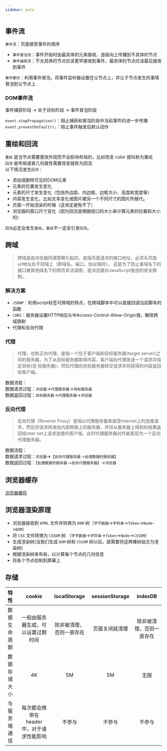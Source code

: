 ```yaml
---
sidebar: auto
---
```


## 事件流
`事件流`：页面接受事件的顺序
- `事件冒泡流`：事件开始时由最具体的元素接收，逐级向上传播到不具体的节点
- `事件捕获流`：不太具体的节点应该更早接收到事件，最具体的节点应该最后接收到事件

`事件委托`：利用事件冒泡，将事件监听器设置在父节点上，并让子节点发生的事情冒泡到父节点上

### DOM事件流
事件捕获阶段 -> 处于目标阶段 -> 事件冒泡阶段

`event.stopPropagation()`：阻止捕获和冒泡阶段中当前事件的进一步传播  
`event.preventDefault();`：阻止事件触发后默认动作

## 重绘和回流
`重绘` 是当节点需要更改外观而不会影响布局的，比如改变 color 就叫称为重绘  
`回流` 是布局或者几何属性需要改变就称为回流  
以下情况发生`回流`：
- 添加或删除可见的DOM元素
- 元素的位置发生变化
- 元素的尺寸发生变化（包括外边距、内边框、边框大小、高度和宽度等）
- 内容发生变化，比如文本变化或图片被另一个不同尺寸的图片所替代。
- 页面一开始渲染的时候（这肯定避免不了）
- 浏览器的窗口尺寸变化（因为回流是根据视口的大小来计算元素的位置和大小的）

`回流`必定会发生`重绘`，`重绘`不一定会引发`回流`。  

## 跨域
>跨域是由浏览器同源策略引起的，是指页面请求的接口地址，必须与页面url地址处于同域上（即域名，端口，协议相同）。
这是为了防止某域名下的接口被其他域名下的网页非法调用，是浏览器对JavaScript施加的安全限制。

### 解决方案
- `JSONP`：利用script标签可跨域的特点，在跨域脚本中可以直接回调当前脚本的函数
- `CORS`：服务器设置HTTP响应头中Access-Control-Allow-Origin值，解除跨域限制
- 代理和反向代理

### 代理
>代理，也称正向代理，是指一个位于客户端和目标服务器(target server)之间的服务器，为了从目标服务器取得内容，客户端向代理发送一个请求并指定目标(目
标服务器)，然后代理向目标服务器转交请求并将获得的内容返回给客户端。

数据流程：  
数据请求过程：`浏览器`->`代理服务器`->`目标服务器`  
数据返回过程：`目标服务器`->`代理服务器`->`浏览器`

### 反向代理
>反向代理（Reverse Proxy）是指以代理服务器来接受internet上的连接请求，然后将请求转发给内部网络上的服务器，并将从服务器上得到的结果返回给inter
>net上请求连接的客户端，此时代理服务器对外就表现为一个反向代理服务器。

数据流程：  
数据请求过程：`浏览器`->`【反向代理服务器->处理数据的服务器】`  
数据返回过程：`【处理数据的服务器->反向代理服务器】`->`浏览器`

## 浏览器缓存
[浏览器缓存](https://shimo.im/mindmaps/g3Jpx6dQyxKRXygH/)

## 浏览器渲染原理
- 浏览器接收到 `HTML` 文件并转换为 `DOM` 树（`字节数据`->`字符串`->`Token`->`Node`->`DOM`）
- 将 `CSS` 文件转换为 `CSSOM` 树 （`字节数据`->`字符串`->`Token`->`Node`->`CSSOM`）
- 生成渲染树(当我们生成 `DOM` 树和 `CSSOM` 树以后，就需要将这两棵树组合为渲染树)
- 根据渲染树来布局，以计算每个节点的几何信息
- 将各个节点绘制到屏幕上

## 存储

|特性|cookie|localStorage|sessionStorage|indexDB|
|:---|:---:|:---:|:---:|:---:|
|数据生命周期|一般由服务器生成，可以设置过期时间	|除非被清理，否则一直存在|页面关闭就清理|除非被清理，否则一直存在|
|数据存储大小|4K|5M|5M|无限|
|与服务端通信|每次都会携带在 header 中，对于请求性能影响	|不参与|不参与|不参与|